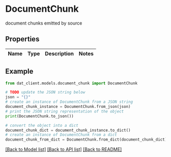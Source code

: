 # DocumentChunk

document chunks emitted by source

## Properties

Name | Type | Description | Notes
------------ | ------------- | ------------- | -------------

## Example

```python
from dat_client.models.document_chunk import DocumentChunk

# TODO update the JSON string below
json = "{}"
# create an instance of DocumentChunk from a JSON string
document_chunk_instance = DocumentChunk.from_json(json)
# print the JSON string representation of the object
print(DocumentChunk.to_json())

# convert the object into a dict
document_chunk_dict = document_chunk_instance.to_dict()
# create an instance of DocumentChunk from a dict
document_chunk_from_dict = DocumentChunk.from_dict(document_chunk_dict)
```
[[Back to Model list]](../README.md#documentation-for-models) [[Back to API list]](../README.md#documentation-for-api-endpoints) [[Back to README]](../README.md)


